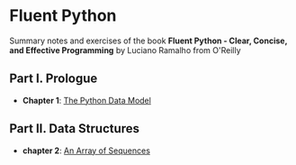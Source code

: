 # Fluent Python

Summary notes and exercises of the book **Fluent Python - Clear, Concise, and Effective Programming** by Luciano Ramalho from O'Reilly 

## **Part I. Prologue**
  * **Chapter 1**: [The Python Data Model](https://github.com/rcolomina/fluent-python/blob/main/chapter-1/README.md)
## **Part II. Data Structures**
  * **chapter 2**: [An Array of Sequences](https://github.com/rcolomina/fluent-python/tree/main/chapter-2#readme) 
